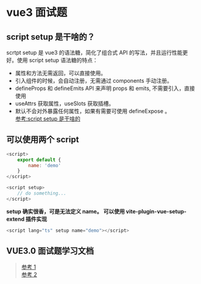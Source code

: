 # vue3 面试题

## script setup 是干啥的？

scrtpt setup 是 vue3 的语法糖，简化了组合式 API 的写法，并且运行性能更好。使用 script setup 语法糖的特点：

- 属性和方法无需返回，可以直接使用。
- 引入组件的时候，会自动注册，无需通过 components 手动注册。
- defineProps 和 defineEmits API 来声明 props 和 emits, 不需要引入，直接使用
- useAttrs 获取属性，useSlots 获取插槽。
- 默认不会对外暴露任何属性，如果有需要可使用 defineExpose 。  
  [参考:script setup 是干啥的](https://blog.csdn.net/qq_41880073/article/details/124199104)

## 可以使用两个 script

```js
<script>
    export default {
        name: 'demo'
    }
</script>

<script setup>
    // do something...
</script>
```

**setup 确实很香，可是无法定义 name。 可以使用 vite-plugin-vue-setup-extend 插件实现**

```js
<script lang="ts" setup name="demo"></script>
```

## VUE3.0 面试题学习文档

> [参考 1](https://juejin.cn/post/7139921537896808479)  
> [参考 2](https://juejin.cn/post/7139921537896808479#heading-25)
